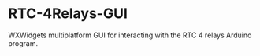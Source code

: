 # RTC-4Relays-GUI
WXWidgets multiplatform GUI for interacting with the RTC 4 relays Arduino program.
